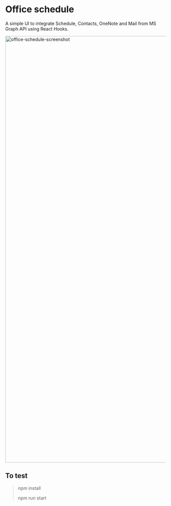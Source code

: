 # Office schedule

A simple UI to integrate Schedule, Contacts, OneNote and Mail from MS Graph API using React Hooks.

<img width="1342" alt="office-schedule-screenshot" src="https://user-images.githubusercontent.com/180231/160195683-b36988e0-b754-426e-abe9-7e062718b8f7.png">

## To test

> npm install
>
> npm run start
